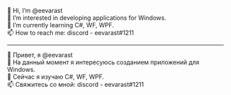 👋 Hi, I’m @eevarast  
👀 I’m interested in developing applications for Windows.  
🌱 I’m currently learning C#, WF, WPF.  
📫 How to reach me: discord - eevarast#1211  
______________________________________________________
👋 Привет, я @eevarast  
👀 На данный момент я интересуюсь созданием приложений для Windows.  
🌱 Сейчас я изучаю C#, WF, WPF.  
📫 Свяжитесь со мной: discord - eevarast#1211  
